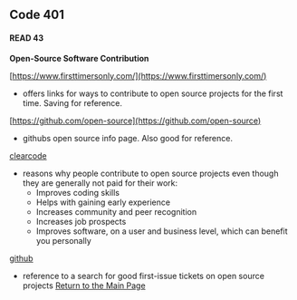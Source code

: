 ## Code 401
#### READ 43

**Open-Source Software Contribution**

[https://www.firsttimersonly.com/](https://www.firsttimersonly.com/)
- offers links for ways to contribute to open source projects for the first time. Saving for reference.

[https://github.com/open-source](https://github.com/open-source)
- githubs open source info page. Also good for reference.

[clearcode](https://clearcode.cc/blog/why-developers-contribute-open-source-software/)
- reasons why people contribute to open source projects even though they are generally not paid for their work:
  - Improves coding skills
  - Helps with gaining early experience
  - Increases community and peer recognition
  - Increases job prospects
  - Improves software, on a user and business level, which can benefit you personally

[github](https://github.com/search?q=label%3Agood-first-issue+archived%3Afalse)
- reference to a search for good first-issue tickets on open source projects
[Return to the Main Page](README.md)